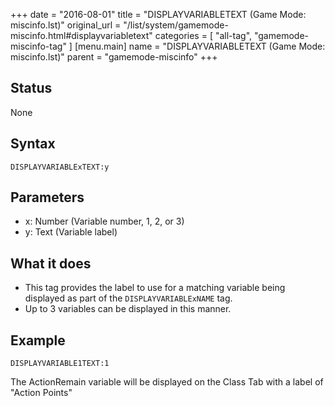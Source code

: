 +++
date = "2016-08-01"
title = "DISPLAYVARIABLETEXT (Game Mode: miscinfo.lst)"
original_url = "/list/system/gamemode-miscinfo.html#displayvariabletext"
categories = [ "all-tag", "gamemode-miscinfo-tag" ]
[menu.main]
    name = "DISPLAYVARIABLETEXT (Game Mode: miscinfo.lst)"
    parent = "gamemode-miscinfo"
+++

## Status

None

## Syntax

`DISPLAYVARIABLExTEXT:y`

## Parameters

-   x: Number (Variable number, 1, 2, or 3)
-   y: Text (Variable label)



What it does
------------

-   This tag provides the label to use for a matching variable being
    displayed as part of the `DISPLAYVARIABLExNAME` tag.
-   Up to 3 variables can be displayed in this manner.

Example
-------

`DISPLAYVARIABLE1TEXT:1`

The ActionRemain variable will be displayed on the Class Tab with a
label of "Action Points"

